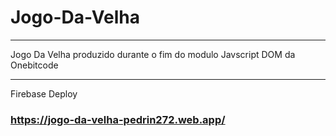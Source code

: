# Jogo-Da-Velha
<hr />
Jogo Da Velha produzido durante o fim do modulo Javscript DOM
da Onebitcode

<hr/>
Firebase Deploy

### https://jogo-da-velha-pedrin272.web.app/
